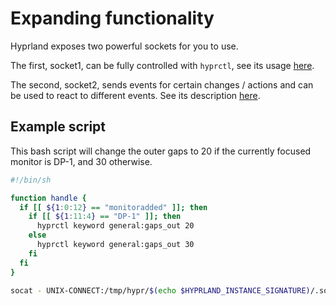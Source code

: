 # Expanding functionality

Hyprland exposes two powerful sockets for you to use.

The first, socket1, can be fully controlled with `hyprctl`, see its usage [here](https://github.com/hyprwm/Hyprland/wiki/Using-hyprctl).

The second, socket2, sends events for certain changes / actions and can be used to react to different events. See its description [here](https://github.com/hyprwm/Hyprland/wiki/IPC).

## Example script

This bash script will change the outer gaps to 20 if the currently focused monitor is DP-1, and 30 otherwise.

```bash
#!/bin/sh

function handle {
  if [[ ${1:0:12} == "monitoradded" ]]; then
    if [[ ${1:11:4} == "DP-1" ]]; then
      hyprctl keyword general:gaps_out 20
    else
      hyprctl keyword general:gaps_out 30
    fi
  fi
}

socat - UNIX-CONNECT:/tmp/hypr/$(echo $HYPRLAND_INSTANCE_SIGNATURE)/.socket2.sock | while read line; do handle $line; done
```